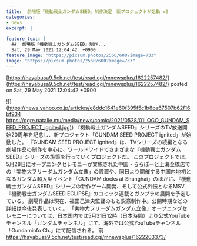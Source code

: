 ```yaml
---
title:  劇場版『機動戦士ガンダムSEED』制作決定　新プロジェクトが始動 ★2  
categories:
- news
excerpt: |
  
feature_text: |
  ##  劇場版『機動戦士ガンダムSEED』制作...
  Sat, 29 May 2021 12:04:42  +0900
feature_image: "https://picsum.photos/2560/600?image=733"
image: "https://picsum.photos/2560/600?image=733"
---
```


[https://hayabusa9.5ch.net/test/read.cgi/mnewsplus/1622257482/](https://hayabusa9.5ch.net/test/read.cgi/mnewsplus/1622257482/)
posted on Sat, 29 May 2021 12:04:42  +0900

<!--more-->

![](https://news.yahoo.co.jp/articles/e8ddc1641e60f395f5c1b8ca67507b62f16bf934 [https://ogre.natalie.mu/media/news/comic/2021/0528/01LOGO_GUNDAM_SEED_PROJECT_ignited.jpg)](https://ogre.natalie.mu/media/news/comic/2021/0528/01LOGO_GUNDAM_SEED_PROJECT_ignited.jpg)) 『機動戦士ガンダムSEED』シリーズのTV放送開始20周年を記念し、新プロジェクト「GUNDAM SEED PROJECT ignited」が始動した。 『GUNDAM SEED PROJECT ignited』は、TVシリーズの続編となる劇場作品の制作を中心に、ワールドワイドでさまざまな『機動戦士ガンダム SEED』シリーズの施策を行っていくプロジェクトだ。 このプロジェクトでは、5月28日にオープニングセレモニーが実施された中国・ららぽーと上海金橋店での「実物大フリーダムガンダム立像」の設置や、同日より開催する中国内地初となるガンダム超大型イベント「GUNDAM docks at Shanghai」のほかに、『機動戦士ガンダムSEED』シリーズの新作ゲーム開発、そして公式外伝となるMSV『機動戦士ガンダムSEED ECLIPSE』のコミック連載とガンプラの展開を予定している。 劇場作品は現在、福田己津央監督のもと鋭意制作中。公開時期などの詳細は今後発表していく。 「実物大フリーダムガンダム立像」オープニングセレモニーについては、日本国内では5月31日12時（日本時間）より公式YouTubeチャンネル「ガンダムチャンネル」にて、海外では公式YouTubeチャンネル「Gundaminfo Ch.」にて配信される。 前　https://hayabusa9.5ch.net/test/read.cgi/mnewsplus/1622203373/
